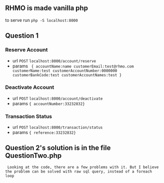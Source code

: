 ## RHMO is made vanilla php

to serve run ```php -S localhost:8000```

## Question 1
### Reserve Account
- url `POST` ```localhost:8000/account/reserve```
- params ``` { accountName:name
              customerEmail:test@rhmo.com
              customerName:test
              customerAccountNumber:0000000
              customerBankCode:test
              customerAccountNames:test
             }```

### Deactivate Account
- url `POST` ```localhost:8000/account/deactivate```
- params ```{ accountNumber:33232832}```

### Transaction Status
- url `POST` ```localhost:8000/transaction/status```
- params ```{ reference:33232832}```



## Question 2's solution is in the file QuestionTwo.php
``` Looking at the code, there are a few problems with it. But I believe the problem can be solved with raw sql query, instead of a foreach loop```
